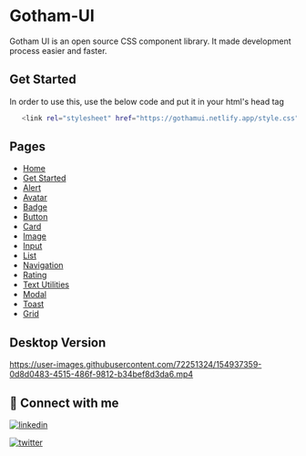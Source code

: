 # Gotham-UI

Gotham UI is an open source CSS component library.
It made development process easier and faster.


## Get Started

In order to use this, use the below code and put it in your html's head tag


```bash
   <link rel="stylesheet" href="https://gothamui.netlify.app/style.css" />
```


## Pages

- [Home](https://gothamui.netlify.app)
- [Get Started](https://gothamui.netlify.app/documentation.html)
- [Alert](https://gothamui.netlify.app/styles/alert/alert.html)
- [Avatar](https://gothamui.netlify.app/styles/avatar/avatar.html)
- [Badge](https://gothamui.netlify.app/styles/badges/badges.html)
- [Button](https://gothamui.netlify.app/styles/buttons/button.html)
- [Card](https://gothamui.netlify.app/styles/card/card.html)
- [Image](https://gothamui.netlify.app/styles/image/image.html)
- [Input](https://gothamui.netlify.app/styles/input/input.html)
- [List](https://gothamui.netlify.app/styles/lists/list.html)
- [Navigation](https://gothamui.netlify.app/styles/navigation/nav)
- [Rating](https://gothamui.netlify.app/styles/rating/rating.html)
- [Text Utilities](https://gothamui-temp.netlify.app/styles/text/text.html)
- [Modal](https://gothamui-temp.netlify.app/styles/modal/modal.html)
- [Toast](https://gothamui-temp.netlify.app/styles/toast/toast.html)
- [Grid](https://gothamui-temp.netlify.app/styles/grid/grid.html)


## Desktop Version

https://user-images.githubusercontent.com/72251324/154937359-0d8d0483-4515-486f-9812-b34bef8d3da6.mp4



## 🔗 Connect with me

[![linkedin](https://img.shields.io/badge/linkedin-0A66C2?style=for-the-badge&logo=linkedin&logoColor=white)](https://www.linkedin.com/in/aryan-sharma-704848168/)

[![twitter](https://img.shields.io/badge/twitter-1DA1F2?style=for-the-badge&logo=twitter&logoColor=white)](https://twitter.com/aryan_developer)



